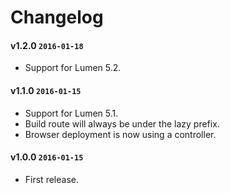 # Changelog

#### v1.2.0 `2016-01-18`
- Support for Lumen 5.2.

#### v1.1.0 `2016-01-15`
- Support for Lumen 5.1.
- Build route will always be under the lazy prefix.
- Browser deployment is now using a controller.

#### v1.0.0 `2016-01-15`
- First release.
